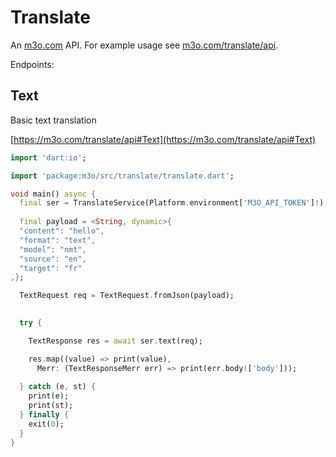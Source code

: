 # Translate

An [m3o.com](https://m3o.com) API. For example usage see [m3o.com/translate/api](https://m3o.com/translate/api).

Endpoints:

## Text

Basic text translation


[https://m3o.com/translate/api#Text](https://m3o.com/translate/api#Text)

```dart
import 'dart:io';

import 'package:m3o/src/translate/translate.dart';

void main() async {
  final ser = TranslateService(Platform.environment['M3O_API_TOKEN']!);
 
  final payload = <String, dynamic>{
  "content": "hello",
  "format": "text",
  "model": "nmt",
  "source": "en",
  "target": "fr"
,};

  TextRequest req = TextRequest.fromJson(payload);

  
  try {

	TextResponse res = await ser.text(req);

    res.map((value) => print(value),
	  Merr: (TextResponseMerr err) => print(err.body!['body']));	
  
  } catch (e, st) {
    print(e);
	print(st);
  } finally {
    exit(0);
  }
}
```
